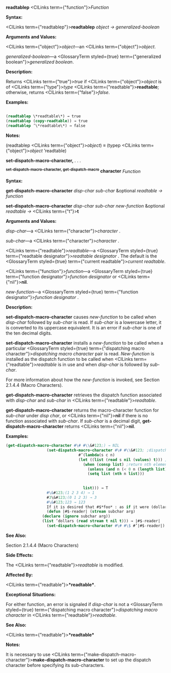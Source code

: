 **readtablep** <ClLinks  term={"function"}><i>Function</i></ClLinks> 



**Syntax:** 



<ClLinks  term={"readtablep"}><b>readtablep</b></ClLinks> *object → generalized-boolean* 



**Arguments and Values:** 



<ClLinks  term={"object"}><i>object</i></ClLinks>—an <ClLinks  term={"object"}><i>object</i></ClLinks>. 



*generalized-boolean*—a <GlossaryTerm styled={true} term={"generalized boolean"}><i>generalized boolean</i></GlossaryTerm>. 



**Description:** 



Returns <ClLinks  term={"true"}><i>true</i></ClLinks> if <ClLinks  term={"object"}><i>object</i></ClLinks> is of <ClLinks  term={"type"}><i>type</i></ClLinks> <ClLinks  term={"readtable"}><b>readtable</b></ClLinks>; otherwise, returns <ClLinks  term={"false"}><i>false</i></ClLinks>. 



**Examples:**
```lisp
 
(readtablep \*readtable\*) → true 
(readtablep (copy-readtable)) → true 
(readtablep ’\*readtable\*) → false 
```
**Notes:** 



(readtablep <ClLinks  term={"object"}><i>object</i></ClLinks>) *≡* (typep <ClLinks  term={"object"}><i>object</i></ClLinks> ’readtable) 







 



 



**set-dispatch-macro-character,** *. . .* 



<b><sup>set-dispatch-macro-character, get-dispatch-macro</sup> character</b> <i>Function</i> 



**Syntax:** 



**get-dispatch-macro-character** *disp-char sub-char* &amp;optional *readtable → function* 



**set-dispatch-macro-character** *disp-char sub-char new-function* &amp;optional *readtable →* <ClLinks  term={"t"}><b>t</b></ClLinks> 



**Arguments and Values:** 



*disp-char*—a <ClLinks  term={"character"}><i>character</i></ClLinks> . 



*sub-char*—a <ClLinks  term={"character"}><i>character</i></ClLinks> . 



<ClLinks  term={"readtable"}><i>readtable</i></ClLinks>—a <GlossaryTerm styled={true} term={"readtable designator"}><i>readtable designator</i></GlossaryTerm> . The default is the <GlossaryTerm styled={true} term={"current readtable"}><i>current readtable</i></GlossaryTerm>. 



<ClLinks  term={"function"}><i>function</i></ClLinks>—a <GlossaryTerm styled={true} term={"function designator"}><i>function designator</i></GlossaryTerm> or <ClLinks  term={"nil"}><b>nil</b></ClLinks>. 



*new-function*—a <GlossaryTerm styled={true} term={"function designator"}><i>function designator</i></GlossaryTerm> . 



**Description:** 



**set-dispatch-macro-character** causes *new-function* to be called when *disp-char* followed by *sub-char* is read. If *sub-char* is a lowercase letter, it is converted to its uppercase equivalent. It is an error if *sub-char* is one of the ten decimal digits. 



**set-dispatch-macro-character** installs a *new-function* to be called when a particular <GlossaryTerm styled={true} term={"dispatching macro character"}><i>dispatching macro character</i></GlossaryTerm> pair is read. *New-function* is installed as the dispatch function to be called when <ClLinks  term={"readtable"}><i>readtable</i></ClLinks> is in use and when *disp-char* is followed by *sub-char*. 



For more information about how the *new-function* is invoked, see Section 2.1.4.4 (Macro Characters). 



**get-dispatch-macro-character** retrieves the dispatch function associated with *disp-char* and *sub-char* in <ClLinks  term={"readtable"}><i>readtable</i></ClLinks>. 



**get-dispatch-macro-character** returns the macro-character function for *sub-char* under *disp char*, or <ClLinks  term={"nil"}><b>nil</b></ClLinks> if there is no function associated with *sub-char*. If *sub-char* is a decimal digit, **get-dispatch-macro-character** returns <ClLinks  term={"nil"}><b>nil</b></ClLinks>. 



**Examples:**
```lisp
(get-dispatch-macro-character #\# #\\&#123;) → NIL 
			      (set-dispatch-macro-character #\# #\\&#123; ;dispatch on #\&#123; 
							    #’(lambda(s c n) 
								(let ((list (read s nil (values) t))) ;list is object after #n\&#123; 
								  (when (consp list) ;return nth element of list 
								    (unless (and n (< 0 n (length list))) (setq n 0)) 
								    (setq list (nth n list))) 
								  
								  
								  list))) → T 
			      #\&#123;(1 2 3 4) → 1 
			      #3\&#123;(0 1 2 3) → 3 
			      #\&#123;123 → 123 
			      If it is desired that #$*foo* : as if it were (dollars *foo*). 
			      (defun |#$-reader| (stream subchar arg) 
				(declare (ignore subchar arg)) 
				(list ’dollars (read stream t nil t))) → |#$-reader| 
			      (set-dispatch-macro-character #\# #\$ #’|#$-reader|) → T 
```
**See Also:** 



Section 2.1.4.4 (Macro Characters) 



**Side Effects:** 



The <ClLinks  term={"readtable"}><i>readtable</i></ClLinks> is modified. 



**Affected By:** 



<ClLinks  term={"readtable"}><b>\*readtable\*</b></ClLinks>. 



**Exceptional Situations:** 



For either function, an error is signaled if *disp-char* is not a <GlossaryTerm styled={true} term={"dispatching macro character"}><i>dispatching macro character</i></GlossaryTerm> in <ClLinks  term={"readtable"}><i>readtable</i></ClLinks>. 



**See Also:** 



<ClLinks  term={"readtable"}><b>\*readtable\*</b></ClLinks> 



**Notes:** 



It is necessary to use <ClLinks  term={"make-dispatch-macro-character"}><b>make-dispatch-macro-character</b></ClLinks> to set up the dispatch character before specifying its sub-characters. 



